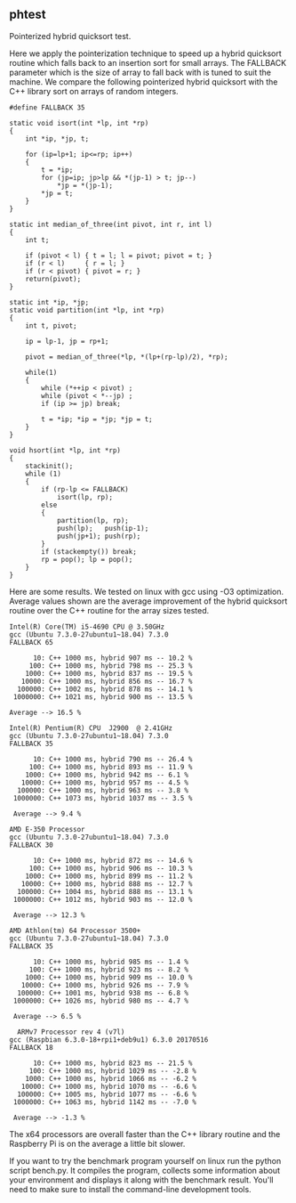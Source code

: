 ## phtest
Pointerized hybrid quicksort test.

Here we apply the pointerization technique to speed up a hybrid quicksort routine which falls back to an insertion sort for small arrays. The FALLBACK parameter which is the size of array to fall back with is tuned to suit the machine. We compare the following pointerized hybrid quicksort with the C++ library sort on arrays of random integers.

    #define FALLBACK 35
   
    static void isort(int *lp, int *rp)
    {
        int *ip, *jp, t;
    
        for (ip=lp+1; ip<=rp; ip++)
        {
            t = *ip;
            for (jp=ip; jp>lp && *(jp-1) > t; jp--)
                *jp = *(jp-1);
            *jp = t;
        }
    }

    static int median_of_three(int pivot, int r, int l) 
    { 
        int t;
    
        if (pivot < l) { t = l; l = pivot; pivot = t; }
        if (r < l)     { r = l; }
        if (r < pivot) { pivot = r; }
        return(pivot);
    }

    static int *ip, *jp;
    static void partition(int *lp, int *rp)
    {
        int t, pivot;
    
        ip = lp-1, jp = rp+1;
    
        pivot = median_of_three(*lp, *(lp+(rp-lp)/2), *rp); 

        while(1)
        {
            while (*++ip < pivot) ;
            while (pivot < *--jp) ;
            if (ip >= jp) break;

            t = *ip; *ip = *jp; *jp = t;
        }
    }

    void hsort(int *lp, int *rp)
    {
        stackinit();
        while (1)
        {
            if (rp-lp <= FALLBACK)
                isort(lp, rp);
            else
            {
                partition(lp, rp);
                push(lp);   push(ip-1);
                push(jp+1); push(rp);
            }
            if (stackempty()) break;
            rp = pop(); lp = pop();
        }
    }
 
Here are some results. We tested on linux with gcc using -O3 optimization. Average values shown are the average improvement of the hybrid quicksort routine over the C++ routine for the array sizes tested. 

    Intel(R) Core(TM) i5-4690 CPU @ 3.50GHz
    gcc (Ubuntu 7.3.0-27ubuntu1~18.04) 7.3.0
    FALLBACK 65

          10: C++ 1000 ms, hybrid 907 ms -- 10.2 %
         100: C++ 1000 ms, hybrid 798 ms -- 25.3 %
        1000: C++ 1000 ms, hybrid 837 ms -- 19.5 %
       10000: C++ 1000 ms, hybrid 856 ms -- 16.7 %
      100000: C++ 1002 ms, hybrid 878 ms -- 14.1 %
     1000000: C++ 1021 ms, hybrid 900 ms -- 13.5 %

    Average --> 16.5 %

    Intel(R) Pentium(R) CPU  J2900  @ 2.41GHz
    gcc (Ubuntu 7.3.0-27ubuntu1~18.04) 7.3.0
    FALLBACK 35

          10: C++ 1000 ms, hybrid 790 ms -- 26.4 %
         100: C++ 1000 ms, hybrid 893 ms -- 11.9 %
        1000: C++ 1000 ms, hybrid 942 ms -- 6.1 %
       10000: C++ 1000 ms, hybrid 957 ms -- 4.5 %
      100000: C++ 1000 ms, hybrid 963 ms -- 3.8 %
     1000000: C++ 1073 ms, hybrid 1037 ms -- 3.5 %

     Average --> 9.4 %

    AMD E-350 Processor
    gcc (Ubuntu 7.3.0-27ubuntu1~18.04) 7.3.0
    FALLBACK 30

          10: C++ 1000 ms, hybrid 872 ms -- 14.6 %
         100: C++ 1000 ms, hybrid 906 ms -- 10.3 %
        1000: C++ 1000 ms, hybrid 899 ms -- 11.2 %
       10000: C++ 1000 ms, hybrid 888 ms -- 12.7 %
      100000: C++ 1004 ms, hybrid 888 ms -- 13.1 %
     1000000: C++ 1012 ms, hybrid 903 ms -- 12.0 %

     Average --> 12.3 %

    AMD Athlon(tm) 64 Processor 3500+
    gcc (Ubuntu 7.3.0-27ubuntu1~18.04) 7.3.0
    FALLBACK 35

          10: C++ 1000 ms, hybrid 985 ms -- 1.4 %
         100: C++ 1000 ms, hybrid 923 ms -- 8.2 %
        1000: C++ 1000 ms, hybrid 909 ms -- 10.0 %
       10000: C++ 1000 ms, hybrid 926 ms -- 7.9 %
      100000: C++ 1001 ms, hybrid 938 ms -- 6.8 %
     1000000: C++ 1026 ms, hybrid 980 ms -- 4.7 %

     Average --> 6.5 %

      ARMv7 Processor rev 4 (v7l)
    gcc (Raspbian 6.3.0-18+rpi1+deb9u1) 6.3.0 20170516
    FALLBACK 18

          10: C++ 1000 ms, hybrid 823 ms -- 21.5 %
         100: C++ 1000 ms, hybrid 1029 ms -- -2.8 %
        1000: C++ 1000 ms, hybrid 1066 ms -- -6.2 %
       10000: C++ 1000 ms, hybrid 1070 ms -- -6.6 %
      100000: C++ 1005 ms, hybrid 1077 ms -- -6.6 %
     1000000: C++ 1063 ms, hybrid 1142 ms -- -7.0 %

     Average --> -1.3 %

The x64 processors are overall faster than the C++ library routine and the Raspberry Pi is on the average a little bit slower. 

If you want to try the benchmark program yourself on linux run the python script bench.py. It compiles the program, collects some information about your environment and displays it along with the benchmark result. You'll need to make sure to install the command-line development tools.


